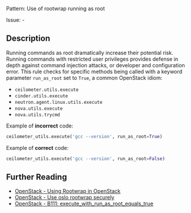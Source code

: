 Pattern: Use of rootwrap running as root

Issue: -

## Description

Running commands as root dramatically increase their potential risk. Running
commands with restricted user privileges provides defense in depth against
command injection attacks, or developer and configuration error. This rule checks for specific methods being called with a keyword parameter `run_as_root` set to `True`, a common OpenStack idiom:

- `ceilometer.utils.execute`
- `cinder.utils.execute`
- `neutron.agent.linux.utils.execute`
- `nova.utils.execute`
- `nova.utils.trycmd`


Example of **incorrect** code:

```python
ceilometer_utils.execute('gcc --version', run_as_root=True)
```

Example of **correct** code:

```python
ceilometer_utils.execute('gcc --version', run_as_root=False)
```

## Further Reading

* [OpenStack - Using Rootwrap in OpenStack](https://security.openstack.org/guidelines/dg_rootwrap-recommendations-and-plans.html)
* [OpenStack - Use oslo rootwrap securely](https://security.openstack.org/guidelines/dg_use-oslo-rootwrap-securely.html)
* [OpenStack - B111: execute_with_run_as_root_equals_true](https://docs.openstack.org/developer/bandit/plugins/execute_with_run_as_root_equals_true.html)
